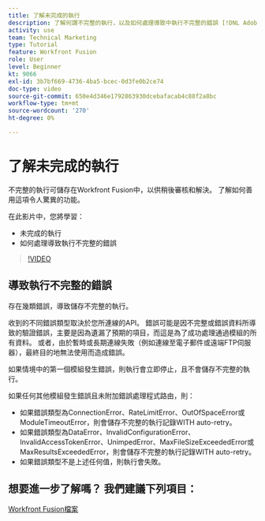 ```yaml
---
title: 了解未完成的執行
description: 了解何謂不完整的執行，以及如何處理導致中執行不完整的錯誤 [!DNL Adobe Workfront Fusion].
activity: use
team: Technical Marketing
type: Tutorial
feature: Workfront Fusion
role: User
level: Beginner
kt: 9066
exl-id: 3b7bf669-4736-4ba5-bcec-0d3fe0b2ce74
doc-type: video
source-git-commit: 650e4d346e1792863930dcebafacab4c88f2a8bc
workflow-type: tm+mt
source-wordcount: '270'
ht-degree: 0%

---
```


# 了解未完成的執行

不完整的執行可儲存在Workfront Fusion中，以供稍後審核和解決。 了解如何善用這項令人驚異的功能。

在此影片中，您將學習：

* 未完成的執行
* 如何處理導致執行不完整的錯誤

>[!VIDEO](https://video.tv.adobe.com/v/335307/?quality=12&learn=on)

## 導致執行不完整的錯誤

存在幾類錯誤，導致儲存不完整的執行。

收到的不同錯誤類型取決於您所連線的API。 錯誤可能是因不完整或錯誤資料所導致的驗證錯誤，主要是因為遺漏了預期的項目，而這是為了成功處理通過模組的所有資料。 或者，由於暫時或長期連線失敗（例如連線至電子郵件或遠端FTP伺服器），最終目的地無法使用而造成錯誤。

如果情境中的第一個模組發生錯誤，則執行會立即停止，且不會儲存不完整的執行。

如果任何其他模組發生錯誤且未附加錯誤處理程式路由，則：

* 如果錯誤類型為ConnectionError、RateLimitError、OutOfSpaceError或ModuleTimeoutError，則會儲存不完整的執行記錄WITH auto-retry。
* 如果錯誤類型為DataError、InvalidConfigurationError、InvalidAccessTokenError、UnimpedError、MaxFileSizeExceededError或MaxResultsExceededError，則會儲存不完整的執行記錄WITH auto-retry。
* 如果錯誤類型不是上述任何值，則執行會失敗。

## 想要進一步了解嗎？ 我們建議下列項目：

[Workfront Fusion檔案](https://experienceleague.adobe.com/docs/workfront/using/adobe-workfront-fusion/workfront-fusion-2.html?lang=en)
